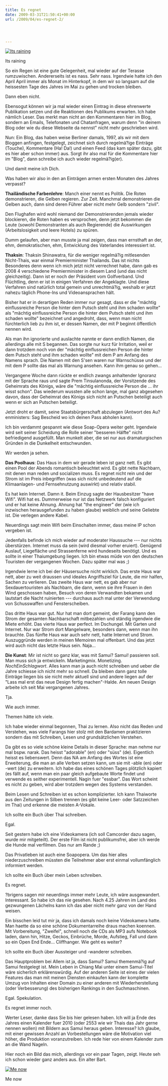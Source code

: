 ```yaml
---
title: Es regnet
date: 2009-03-31T21:50:41+00:00
url: /2009/04/es-regnet-2/




---
```

<div class="flickr">
  <a href="http://www.flickr.com/photos/schreibblogade/3403549915/" title="Its raining"><img src="//farm4.static.flickr.com/3439/3403549915_b92190c1b2.jpg" alt="Its raining" /></a></p>

  <p>
    Its raining
  </p>
</div>

So ein Regen ist eine gute Gelegenheit, mal wieder auf der Terasse rumzuwischen. Andererseits ist es nass. Sehr nass. Irgendwie hatte ich den April April immer als Monat im Hinterkopf, in dem wir so langsam auf die heissesten Tage des Jahres im Mai zu gehen und trocken bleiben.

Dann eben nicht.

Ebensogut können wir ja mal wieder einen Eintrag in diese ehrenwerte Publikation setzen und die Reaktionen des Publikums erwarten. Ich habe nämlich Leser. Das merkt man nicht an den Kommentaren hier im Blog, sondern an Emails, Telefonaten und Chatanfragen, warum denn "in deinem Blog oder wie du diese Webseite da nennst" nicht mehr geschrieben wird.

Nun: Ein Blog, das haben weise Berliner damals, 1997, als wir mit dem Bloggen anfingen, festgelegt, zeichnet sich durch regelmä?ige Einträge (Touche), Kommentare (Ha! Da!) und einen Feed (das kam später dazu, gibt es hier aber schon immer) aus. Sorgt ihr also mal für die Kommentare hier im "Blog", dann schreibe ich auch wieder regelmä?ig(er).

Und damit meine ich Dich.

Was haben wir also in den an Einträgen armen ersten Monaten des Jahres verpasst?

**Thailändische Farbenlehre**: Manch einer nennt es Politik. Die Roten demonstrieren, die Gelben regieren. Zur Zeit. Manchmal demonstrieren die Gelben auch, dann sind deren Führer aber nicht mehr Gelb sondern "zivil".

Den Flughafen wird wohl niemand der Demonstrierenden jemals wieder blockieren, die Roten haben es versprochen, denn jetzt bekommen die Leute (sowohl Demonstranten als auch Regierende) die Auswirkungen (Arbeitslosigkeit und leere Hotels) zu spüren.

Dumm gelaufen, aber man musste ja mal zeigen, dass man ernsthaft an der, ehm, demokratischen, ehm, Entwicklung des Vaterlandes interessiert ist.

**Thaksin**: Thaksin Shinawatra, für die weniger regelmä?ig mitlesenden Nicht-Thais, war einmal Premierminister Thailands. Das ist nichts Besonderes denn wenn ich mich jetzt nicht verrechnet habe, dann gab es 2008 4 verschiedene Premierminister in diesem Land (und das nicht gleichzeitig). Dann ist er noch der Präsident vom Golfverband. Und Flüchtling, denn er ist in einigen Verfahren der Angeklagte. Und diese Verfahren sind natürlich total gemein und unrechtmä?ig, weshalb er jetzt nahezu täglich Phone-Ins und Videoansprachen hält.

Bisher hat er in derartigen Reden immer nur gesagt, dass er die "mächtig einflussreiche Person die hinter dem Putsch steht und ihm schaden wollte" als "mächtig einflussreiche Person die hinter dem Putsch steht und ihm schaden wollte" bezeichnet und angedroht, dass, wenn man nicht fürchterlich lieb zu ihm ist, er dessen Namen, der mit P beginnt öffentlich nennen wird.

Als man ihn ignorierte und auslachte nannte er dann endlich Namen, die allerdings alle mit S begannen. Das sorgte nur kurz für Irritation, weil er dann trotzdem noch von der "mächtig einflussreichen Person die hinter dem Putsch steht und ihm schaden wollte" mit dem P am Anfang des Namens sprach. Die Namen mit den S'sen waren nur Warnschüsse und der mit dem P sollte das mal als Warnung ansehen. Kann ihm genau so gehen...

Vergangene Woche dann rückte er endlich zwangs anhaltender Ignoranz mit der Sprache raus und sagte Prem Tinsulanonda, der Vorsitzende des Geheimrats des Königs, wäre die "mächtig einflussreiche Person die ... ihr wisst schon". Das wiederum wussten alle schon lange, mal ganz abgesehen davon, dass der Geheimrat des Königs sich nicht an Putschen beteiligt auch wenn er sich an Putschen beteiligt.

Jetzt droht er damit, seine Staatsbürgerschaft abzulegen (Antwort des Au?enministers: Sag Bescheid wo ich deinen Pass abholen kann).

Ich bin verdammt gespannt wie diese Soap-Opera weiter geht. Irgendwie wird seit seiner Scheidung die Rolle seiner "besseren Hälfte" nicht befriedigend ausgefüllt. Man munkelt aber, die sei nur aus dramaturgischen Gründen in die Dunkelheit entschwunden.

Wir werden ja sehen.

**Das Poolhaus**: Das Haus in dem wir gerade leben ist ganz nett. Es gibt einen Pool der Abends romantisch beleuchtet wird. Es gibt nette Nachbarn, mit denen man reden und socializen muss. Es regnet nicht rein und der Strom ist im Preis inbegriffen (was sich nicht unbedeutend auf die Klimaanlagen- und Fernsehnutzung auswirkt) und relativ stabil.

Es hat kein Internet. Damn it. Beim Einzug sagte der Hausbesitzer "have Wifi". Wifi hat es. Dummerweise nur ist das Netzwerk falsch konfiguriert und er hat keine Ahnung. Ahnung hat "the engineer" der (wie ich inzwischen herausgefunden zu haben glaube) weiblich und seine Geliebte ist. Die verlegen andere Kabel.

Neuerdings sagt mein Wifi beim Einschalten immer, dass meine IP schon vergeben ist.

Jedenfalls befinde ich mich wieder auf moderater Haussuche --- nur nichts überstürzen. Internet muss da sein (wird diesmal vorher eruiert). Genügend Auslauf, Liegefläche und Strassenferne wird hundeseits benötigt. Und es sollte in einer Thaiumgebung liegen. Ich bin etwas müde von den deutschen Touristen der vergangenen Wochen. Dazu später mal was ;)

Irgendwie lerne ich bei der Häusersuche nicht wirklich. Das erste Haus war nett, aber zu weit draussen und ideales Angriffsziel für Leute, die mir halfen, Sachen zu verlieren. Das zweite Haus war nett, es gab aber nur Sexdauertouristen als Nachbarn, die dann, wenn sie ihre Frauen in den Wind geschossen haben, Besuch von deren Verwandten bekamen und lautstart die Nacht ruinierten --- durchaus auch mal unter der Verwendung von Schusswaffen und Fensterscheiben.

Das dritte Haus war gut. Nur hat man dort gemeint, der Farang kann den Strom der gesamten Nachbarschaft mitbezahlen und ständig irgendwie die Miete erhöht. Das vierte Haus war perfect. Im Dschungel. Mit Garten und Internet. Nur war Strom dort Mangelware, besonders dann, wenn man ihn brauchte. Das fünfte Haus war auch sehr nett, hatte Internet und Strom. Auszuggründe werden in meinen Memoiren mal offenbart. Und das jetzt wird auch nicht das letzte Haus sein. Naja...

**Die Kunst**: Mir ist nicht so ganz klar, was mit Samui? Samui! passieren soll. Man muss sich ja entwickeln. Marketingmix. Monetizing. $NochEinSchlagwort$. Alles kann man ja auch nicht schreiben und ueber die Jahre schiesse ich nicht mehr so schnell. Da bleiben dann ganz tolle Einträge liegen bis sie nicht mehr aktuell sind und andere liegen auf der "Lass mal erst das neue Design fertig machen"-Halde. Am neuen Design arbeite ich seit Mai vergangenen Jahres.

Tja.

Wie auch immer.

Themen hätte ich viele.

Ich habe wieder einmal begonnen, Thai zu lernen. Also nicht das Reden und Verstehen, was viele Farangs hier stolz mit den Bardamen praktizieren sondern das mit Schreiben, Lesen und grundsätzlichen Verstehen.

Da gibt es so viele schöne kleine Details in dieser Sprache: man nehme nur mal bspw. narak. Das heisst "adorable" (en) oder "süss" (de). Eigentlich heisst es liebenswert. Denn das NA am Anfang des Wortes ist eine Erweiterung, die man an alle Verben setzen kann, um sie mit -able (en) oder -wert (de) zu erweitern. Ich habe das eines schönen Tages plötzlich kapiert (es fällt auf, wenn man ein paar gleich aufgebaute Worte findet und verwende es seither experimentell. Nagin fuer "essbar". Das Wort scheint es nicht zu geben, wird aber trotzdem wegen des Systems verstanden.

Beim Lesen und Schreiben ist es schon komplizierter. Ich kann Thaiworte aus den Zeitungen in Silben trennen (es gibt keine Leer- oder Satzzeichen im Thai) und erkenne die meisten A-Vokale.

Ich sollte ein Buch über Thai schreiben.

Egal.

Seit gestern habe ich eine Videokamera (ich soll Camcorder dazu sagen, wurde mir mitgeteilt). Der erste Film ist nicht publikumsfrei, aber ich werde die Hunde mal verfilmen. Das nur am Rande ;)

Das Privatleben ist auch eine Soapopera. Um das hier alles niederzuschreiben müssten die Teilnehmer aber erst einmal vollumfänglich informiert werden.

Ich sollte ein Buch über mein Leben schreiben.

Es regnet.

?brigens sagen mir neuerdings immer mehr Leute, ich wäre ausgewandert. Interessant. So habe ich das nie gesehen. Nach 4.25 Jahren im Land des gezwungenen Lächelns kann ich das aber nicht mehr ganz von der Hand weisen.

Ein bisschen leid tut mir ja, dass ich damals noch keine Videokamera hatte. Man haette da so eine schöne Dokumentarreihe draus machen koennen. Mit Vorbereitung, "Zweifel", schnell noch die CDs als MP3 aufs Notebook laden, dann hin, Hitze, Geckos, Einbrüche, Morde, Aufstieg, Fall und dann so ein Open End Ende... Cliffhanger. Wie geht es weiter?

Ich sollte ein Buch über Aussteiger und -wanderer schreiben.

Das Hauptproblem bei Allem ist ja, dass Samui? Samui themenmä?ig auf Samui festgelegt ist. Mein Leben in Chiang Mai unter einem Samui-Titel wäre sicherlich erklärenswürdig. Auf der anderen Seite ist eines der vielen Features das man mit meinen Diensten einkaufen kann der komplette Umzug von Inhalten einer Domain zu einer anderen mit Wiederherstellung (oder Verbesserung) des bisherigen Rankings in den Suchmaschinen.

Egal. Spekulation.

Es regnet immer noch.

Werter Leser, danke dass Sie bis hier gelesen haben. Ich will ja Ende des Jahres einen Kalender fuer 2010 (oder 2553 wie wir Thais das Jahr gerne nennen wollen) mit Bildern aus Samui heraus geben. Interesse? Ich glaube, mit einer gewissen Anzahl an Vorbestellungen wäre die Motivation viel höher, die Produktion voranzutreiben. Ich rede hier von einem Kalender zum an die Wand Nageln.

Hier noch ein Bild das mich, allerdings vor ein paar Tagen, zeigt. Heute seh ich schon wieder ganz anders aus. Ein alter Bart.

<div class="flickr">
  <a href="http://www.flickr.com/photos/schreibblogade/3403549207/" title="Me now"><img src="//farm4.static.flickr.com/3560/3403549207_a673f3c9c5.jpg" alt="Me now" /></a></p>

  <p>
    Me now
  </p>
</div>
